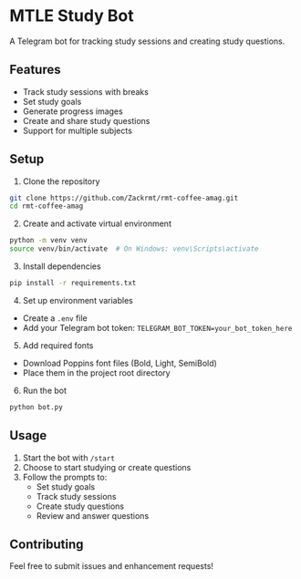 # MTLE Study Bot

A Telegram bot for tracking study sessions and creating study questions.

## Features

- Track study sessions with breaks
- Set study goals
- Generate progress images
- Create and share study questions
- Support for multiple subjects

## Setup

1. Clone the repository
```bash
git clone https://github.com/Zackrmt/rmt-coffee-amag.git
cd rmt-coffee-amag
```

2. Create and activate virtual environment
```bash
python -m venv venv
source venv/bin/activate  # On Windows: venv\Scripts\activate
```

3. Install dependencies
```bash
pip install -r requirements.txt
```

4. Set up environment variables
- Create a `.env` file
- Add your Telegram bot token: `TELEGRAM_BOT_TOKEN=your_bot_token_here`

5. Add required fonts
- Download Poppins font files (Bold, Light, SemiBold)
- Place them in the project root directory

6. Run the bot
```bash
python bot.py
```

## Usage

1. Start the bot with `/start`
2. Choose to start studying or create questions
3. Follow the prompts to:
   - Set study goals
   - Track study sessions
   - Create study questions
   - Review and answer questions

## Contributing

Feel free to submit issues and enhancement requests!
